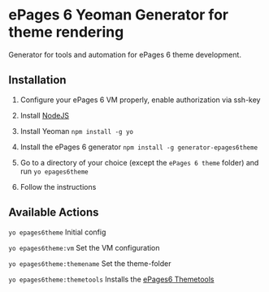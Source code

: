 # ePages 6 Yeoman Generator for theme rendering
Generator for tools and automation for ePages 6 theme development.

## Installation

1. Configure your ePages 6 VM properly, enable authorization via ssh-key

2. Install [NodeJS](https://nodejs.org/)

3. Install Yeoman ``npm install -g yo``

4. Install the ePages 6 generator ``npm install -g generator-epages6theme``

5. Go to a directory of your choice (except the ``ePages 6 theme`` folder) and run ``yo epages6theme``

6. Follow the instructions

## Available Actions

``yo epages6theme``
Initial config

``yo epages6theme:vm``
Set the VM configuration

``yo epages6theme:themename``
Set the theme-folder

``yo epages6theme:themetools``
Installs the [ePages6 Themetools](https://github.com/ePages-rnd/themetools)
